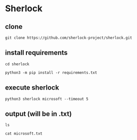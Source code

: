 # Sherlock

## clone
`git clone https://github.com/sherlock-project/sherlock.git`

## install requirements
`cd sherlock`

`python3 -m pip install -r requirements.txt`

## execute sherlock
`python3 sherlock microsoft --timeout 5`

## output (will be in .txt)
`ls`


`cat microsoft.txt`